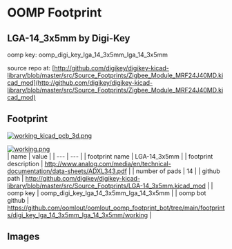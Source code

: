# OOMP Footprint  
## LGA-14_3x5mm  by Digi-Key  
  
oomp key: oomp_digi_key_lga_14_3x5mm_lga_14_3x5mm  
  
source repo at: [http://github.com/digikey/digikey-kicad-library/blob/master/src/Source_Footprints/Zigbee_Module_MRF24J40MD.kicad_mod](http://github.com/digikey/digikey-kicad-library/blob/master/src/Source_Footprints/Zigbee_Module_MRF24J40MD.kicad_mod)  
## Footprint  
  
[![working_kicad_pcb_3d.png](working_kicad_pcb_3d_600.png)](working_kicad_pcb_3d.png)  
  
[![working.png](working_600.png)](working.png)  
| name | value | 
| --- | --- | 
| footprint name | LGA-14_3x5mm | 
| footprint description | http://www.analog.com/media/en/technical-documentation/data-sheets/ADXL343.pdf | 
| number of pads | 14 | 
| github path | http://github.com/digikey/digikey-kicad-library/blob/master/src/Source_Footprints/LGA-14_3x5mm.kicad_mod | 
| oomp key | oomp_digi_key_lga_14_3x5mm_lga_14_3x5mm | 
| oomp bot github | https://github.com/oomlout/oomlout_oomp_footprint_bot/tree/main/footprints/digi_key_lga_14_3x5mm_lga_14_3x5mm/working | 
## Images  
